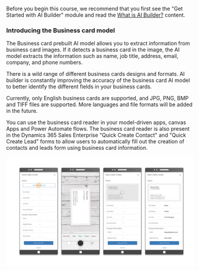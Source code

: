 Before you begin this course, we recommend that you first see the "Get Started with AI Builder" module and read the [What is AI Builder?](https://docs.microsoft.com/ai-builder/overview) content.

### Introducing the Business card model

The Business card prebuilt AI model allows you to extract information from business card images. If it detects a business card in the image, the AI model extracts the information such as name, job title, address, email, company, and phone numbers.

There is a wild range of different business cards designs and formats. AI builder is constantly improving the accuracy of the business card AI model to better identify the different fields in your business cards.

Currently, only English business cards are supported, and JPG, PNG, BMP and TIFF files are supported. More languages and file formats will be added in the future.

You can use the business card reader in your model-driven apps, canvas Apps and Power Automate flows. The business card reader is also present in the Dynamics 365 Sales Enterprise "Quick Create Contact" and "Quick Create Lead" forms to allow users to automatically fill out the creation
of contacts and leads form using business card information.

![Business card scan](../media/image1.png)

